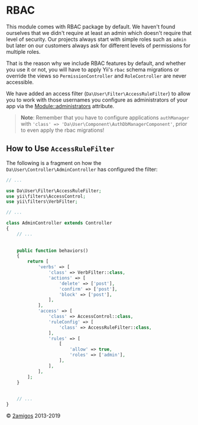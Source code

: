 RBAC
====

This module comes with RBAC package by default. We haven't found ourselves that we didn't require at least an admin 
which doesn't require that level of security. Our projects always start with simple roles such as `admin` but later on 
our customers always ask for different levels of permissions for multiple roles. 

That is the reason why we include RBAC features by default, and whether you use it or not, you will have to apply 
Yii's `rbac` schema migrations or override the views so `PermissionController` and `RoleController` are never 
accessible.

We have added an access filter (`Da\User\Filter\AccessRuleFilter`) to allow you to work with those usernames you 
configure as administrators of your app via the 
[Module::administrators](configuration-options.md#administrators-type-array-default-) attribute.

> **Note**: Remember that you have to configure applications `authManager` with `'class' => 'Da\User\Component\AuthDbManagerComponent'`, 
> prior to even apply the rbac migrations! 

How to Use `AccessRuleFilter`
-----------------------------

The following is a fragment on how the `Da\User\Controller\AdminController` has configured the filter:

```php
// ...

use Da\User\Filter\AccessRuleFilter;
use yii\filters\AccessControl;
use yii\filters\VerbFilter;

// ...

class AdminController extends Controller
{
    // ...
    
    
    public function behaviors()
    {
        return [
            'verbs' => [
                'class' => VerbFilter::class,
                'actions' => [
                    'delete' => ['post'],
                    'confirm' => ['post'],
                    'block' => ['post'],
                ],
            ],
            'access' => [
                'class' => AccessControl::class,
                'ruleConfig' => [
                    'class' => AccessRuleFilter::class,
                ],
                'rules' => [
                    [
                        'allow' => true,
                        'roles' => ['admin'],
                    ],
                ],
            ],
        ];
    }
    
    
    // ... 
}
```


© [2amigos](http://www.2amigos.us/) 2013-2019
